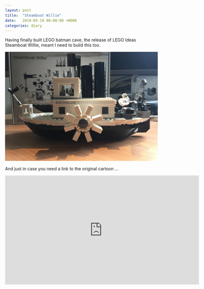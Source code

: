 ```yaml
---
layout: post
title:  "Steamboat Willie"
date:   2019-05-19 00:00:00 +0000
categories: diary
---
```


<p>Having finally built LEGO batman cave, the release of LEGO Ideas Steamboat Willie, meant I need to build this too. </p>

<p><center><img src="/images/steamboat.jpeg" width="640" height="360" alt=""></center></p>


<p>And just in case you need a link to the original cartoon &#8230; </p>
<p><span class="embed-youtube" style="text-align:center; display: block;"><iframe class='youtube-player' width='640' height='360' src='https://www.youtube.com/embed/BBgghnQF6E4?version=3&#038;rel=1&#038;showsearch=0&#038;showinfo=1&#038;iv_load_policy=1&#038;fs=1&#038;hl=en-GB&#038;autohide=2&#038;wmode=transparent' allowfullscreen='true' style='border:0;' sandbox='allow-scripts allow-same-origin allow-popups allow-presentation'></iframe></span></p>